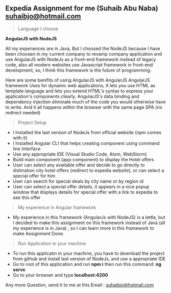 ## Expedia Assignment for me (Suhaib Abu Naba) suhaibjo@hotmail.com

> Language I choose

**AngularJS with NodeJS**

All my experiences are in Java, But I choosed the NodeJS because I have been choosen in my current company to revamp company application and use AngularJS with NodeJs as a front-end framework instead of legacy code, also all modern websites use Javascript framework in front-end development, 
so, I think this framework is the future of programming.

Here are some benifits of using AngularJS with AngularJS 
AngularJS framework Uses for dynamic web applications, 
It lets you use HTML as template language and lets you extend HTML's syntax to express your application's components clearly. 
AngularJS's data binding and dependency injection eliminate much of the code you would otherwise have to write. 
And it all happens within the browser with the same page SPA (no redirect needed)


> Project Setup

- I Installed the last version of NodeJs from official website (npm comes with it)
- I Installed Angular CLI that helps creating component using command line Interface
- Use any appropriate IDE (Visual Studio Code, Atom, WebStorm)
- Build main component (app-component) to display the Hotel offers
- User can select any available offer and decide to go directly to distination city hotel offers (redirect to expedia website), 
	or can select a special offer for him
- User can search for special deals by city name or by region id 
- User can select a special offer details, it appears in a nice popup window that displays details for special offer with a link to expedia to see this offer

> My experience in Angular framework

- My experience in this framework (AngularJs with NodeJS) is a lettle,
 but I decided to make this assignment on this framework instead of Java (all my experience is in Java) , so I can learn more in this framework to make Assignment Done.

 
 
>  Run Application in your machine

- To run this applicatin in your machine, you have to download the project from github and install last version of NodeJs, 
	and use a appropriate IDE
- Go to root of this application and run **npm i** then run this command: **ng serve**
- Go to your browser and type **localhost:4200** 

Any more Question, send it to me at this Email : suhaibjo@hotmail.com
